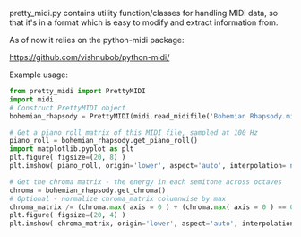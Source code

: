 pretty_midi.py contains utility function/classes for handling MIDI data, so that it's in a format which is easy to modify and extract information from.

As of now it relies on the python-midi package:

https://github.com/vishnubob/python-midi/

Example usage:

```python
from pretty_midi import PrettyMIDI
import midi
# Construct PrettyMIDI object
bohemian_rhapsody = PrettyMIDI(midi.read_midifile('Bohemian Rhapsody.mid'))

# Get a piano roll matrix of this MIDI file, sampled at 100 Hz
piano_roll = bohemian_rhapsody.get_piano_roll()
import matplotlib.pyplot as plt
plt.figure( figsize=(20, 8) )
plt.imshow( piano_roll, origin='lower', aspect='auto', interpolation='nearest' )

# Get the chroma matrix - the energy in each semitone across octaves
chroma = bohemian_rhapsody.get_chroma()
# Optional - normalize chroma_matrix columnwise by max
chroma_matrix /= (chroma.max( axis = 0 ) + (chroma.max( axis = 0 ) == 0))
plt.figure( figsize=(20, 4) )
plt.imshow( chroma_matrix, origin='lower', aspect='auto', interpolation='nearest' )
```
